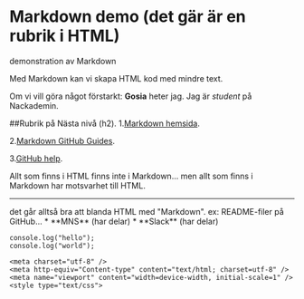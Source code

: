 # Markdown demo (det gär är en rubrik i HTML)
demonstration av  Markdown

Med Markdown kan vi skapa HTML kod med mindre text.

Om vi vill göra något förstarkt:
**Gosia** heter jag. Jag är _student_ på Nackademin. 

##Rubrik på Nästa nivå (h2).
1.[Markdown hemsida](https://daringfireball.net/projects/markdown/basics).

2.[Markdown GitHub Guides](https://guides.github.com/features/mastering-markdown/).

3.[GitHub help](https://help.github.com/categories/writing-on-github/).

Allt som finns i HTML finns inte i Markdown...
men allt som finns i Markdown har motsvarhet till HTML.

<hr> det går alltså bra att blanda HTML med "Markdown".
ex: README-filer på GitHub...
* **MNS** (har delar)
* **Slack** (har delar)

```
console.log("hello");
console.log("world");
```
```
<meta charset="utf-8" />
<meta http-equiv="Content-type" content="text/html; charset=utf-8" />
<meta name="viewport" content="width=device-width, initial-scale=1" />
<style type="text/css">
```
